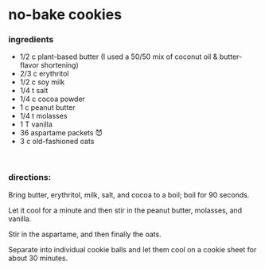 # no-bake cookies

### ingredients
- 1/2 c plant-based butter (I used a 50/50 mix of coconut oil & butter-flavor shortening)
- 2/3 c erythritol
- 1/2 c soy milk
- 1/4 t salt
- 1/4 c cocoa powder
- 1 c peanut butter
- 1/4 t molasses
- 1 T vanilla
- 36 aspartame packets 😈
- 3 c old-fashioned oats

<br>

### directions:

Bring butter, erythritol, milk, salt, and cocoa to a boil; boil for 90 seconds.

Let it cool for a minute and then stir in the peanut butter, molasses, and vanilla.

Stir in the aspartame, and then finally the oats.

Separate into individual cookie balls and let them cool on a cookie sheet for about 30 minutes.
